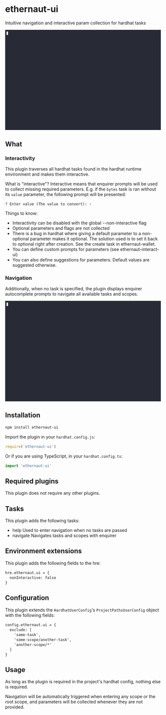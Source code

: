 # ethernaut-ui

Intuitive navigation and interactive param collection for hardhat tasks

![Navigation](../../demos/interactive.gif)

## What

### Interactivity

This plugin traverses all hardhat tasks found in the hardhat runtime environment and makes them interactive.

What is "interactive"? Interactive means that enquirer prompts will be used to collect missing required parameters. E.g. if the `bytes` task is ran without its `value` parameter, the following prompt will be presented:

```
? Enter value (The value to convert): ›
```

Things to know:

- Interactivity can be disabled with the global --non-interactive flag
- Optional parameters and flags are not collected
- There is a bug in hardhat where giving a default parameter to a non-optional parameter makes it optional. The solution used is to set it back to optional right after creation. See the create task in ethernaut-wallet.
- You can define custom prompts for parameters (see ethernaut-interact-ui)
- You can also define suggestions for parameters. Default values are suggested otherwise.

### Navigation

Additionally, when no task is specified, the plugin displays enquirer autocomplete prompts to navigate all available tasks and scopes.

![Navigation](../../demos/nav.gif)

## Installation

```bash
npm install ethernaut-ui
```

Import the plugin in your `hardhat.config.js`:

```js
require('ethernaut-ui')
```

Or if you are using TypeScript, in your `hardhat.config.ts`:

```ts
import 'ethernaut-ui'
```

## Required plugins

This plugin does not require any other plugins.

## Tasks

This plugin adds the following tasks:

- help Used to enter navigation when no tasks are passed
- navigate Navigates tasks and scopes with enquirer

## Environment extensions

This plugin adds the following fields to the hre:

```
hre.ethernaut.ui = {
  nonInteractive: false
}
```

## Configuration

This plugin extends the `HardhatUserConfig`'s `ProjectPathsUserConfig` object with the following fields:

```
config.ethernaut.ui = {
  exclude: [
    'some-task',
    'some-scope/another-task',
    'another-scope/*'
  ]
}
```

## Usage

As long as the plugin is required in the project's hardhat config, nothing else is required.

Navigation will be automatically triggered when entering any scope or the root scope, and parameters will be collected whenever they are not provided.
